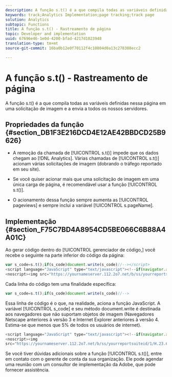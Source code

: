 ```yaml
---
description: A função s.t() é a que compila todas as variáveis definidas nessa página em uma solicitação de imagem e a envia a todos os nossos servidores.
keywords: track;Analytics Implementation;page tracking;track page
solution: Analytics
subtopic: Functions
title: A função s.t() - Rastreamento de página
topic: Developer and implementation
uuid: 67696e46-1e0d-4200-bfad-4217d1023948
translation-type: tm+mt
source-git-commit: 16ba0b12e0f70112f4c10804d0a13c278388ecc2

---
```



# A função s.t() - Rastreamento de página

A função s.t() é a que compila todas as variáveis definidas nessa página em uma solicitação de imagem e a envia a todos os nossos servidores.

## Propriedades da função {#section_DB1F3E216DCD4E12AE42BBDCD25B9626}

* A remoção da chamada de [!UICONTROL s.t()] impede que os dados chegam ao [!DNL Analytics]. Várias chamadas de [!UICONTROL s.t()] acionam várias solicitações de imagem (dobrando o tráfego reportado em seu site).

* Se você quiser acionar mais que uma solicitação de imagem em uma única carga de página, é recomendável usar a função [!UICONTROL s.t()].
* O acionamento dessa função sempre aumenta as [!UICONTROL pageviews] e sempre inclui a variável [!UICONTROL s.pageName].

## Implementação {#section_F75C7BD4A8954CD5BE066C6B88A4A01C}

Ao gerar código dentro do [!UICONTROL gerenciador de código,] você recebe o seguinte na parte inferior do código da página:

```js
var s_code=s.t();if(s_code)document.write(s_code)//--></script> 
<script language="JavaScript" type="text/javascript"><!--if(navigator.appVersion.indexOf('MSIE')>=0)document.write(unescape('%3C')+'\!-'+'-')//--></script> 
<noscript><img src="https://yournameserver.112.2o7.net/b/ss/yourreportsuiteid/1/H.23.6--NS/0" height="1" width="1" border="0" alt="" /></noscript> 
```

Cada linha do código tem uma finalidade específica:

```js
var s_code=s.t();if(s_code)document.write(s_code)//-->
```

Essa linha de código é o que, na realidade, aciona a função JavaScript. A variável [!UICONTROL s_code] e seu método document.write é destinada aos navegadores que não suportam objetos de imagem (Navegadores Netscape anteriores à versão 3 e Internet Explorer anteriores à versão 4. Estima-se que menos que 5% de todos os usuários de internet).

```js
<script language="JavaScript" type="text/javascript"><!--if(navigator.appVersion.indexOf('MSIE')>=0)document.write(unescape('%3C')+'\!-'+'-')//--></script> 
<noscript><img  
src="https://yournameserver.112.2o7.net/b/ss/yourreportsuiteid/1/H.23.6--NS/0" height="1" width="1" border="0" alt="" />
```

Se você tiver dúvidas adicionais sobre a função [!UICONTROL s.t()], entre em contato com o gerente de conta da sua organização. Ele pode agendar uma reunião com um consultor de implementação da Adobe, que pode fornecer assistência.
